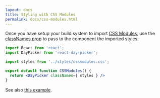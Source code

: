 ```yaml
---
layout: docs
title: Styling with CSS Modules
permalink: docs/css-modules.html
---
```


Once you have setup your build system to import [CSS Modules](https://github.com/css-modules/css-modules), use the [classNames prop](api-daypicker.md#classnames) to pass to the component the imported styles:


```jsx
import React from 'react';
import DayPicker from 'react-day-picker';

import styles from '../styles/cssmodules.css';

export default function CSSModules() {
  return <DayPicker classNames={ styles } />
}
```

See also [this example](http://react-day-picker.js.org/examples/?cssModules).
